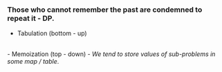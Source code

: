 ### Those who cannot remember the past are condemned to repeat it - DP.

- Tabulation (bottom - up)
<br> 
- Memoization (top - down) - <i>We tend to store values of sub-problems in some map / table</i>.
